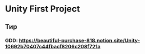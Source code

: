 # Unity First Project

## Тир

### GDD: https://beautiful-purchase-818.notion.site/Unity-10692b70407c44fbacf8206c208f721a
